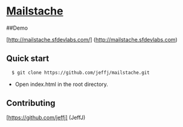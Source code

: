 # [Mailstache](http://sfdevlabs.com/mailstash)

##Demo

[http://mailstache.sfdevlabs.com/] (http://mailstache.sfdevlabs.com)

## Quick start

```sh
  $ git clone https://github.com/jeffj/mailstache.git
```
* Open index.html in the root directory.



## Contributing

[https://github.com/jeffj] (JeffJ)
